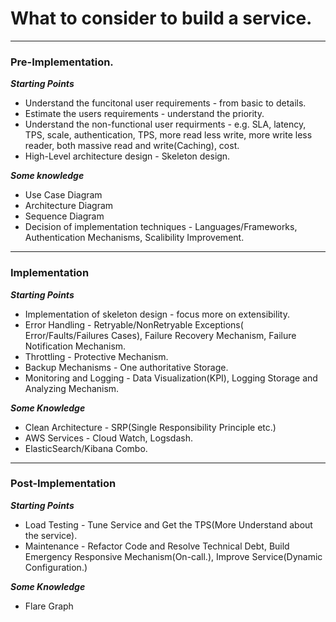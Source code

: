 # What to consider to build a service.
*** 

### Pre-Implementation. 
***Starting Points***
* Understand the funcitonal user requirements - from basic to details.
* Estimate the users requirements - understand the priority. 
* Understand the non-functional user requirments - e.g. SLA, latency, TPS, scale, authentication, TPS, more read less write, more write less reader, both massive read and write(Caching), cost.  
* High-Level architecture design - Skeleton design.

***Some knowledge***  
* Use Case Diagram
* Architecture Diagram 
* Sequence Diagram
* Decision of implementation techniques - Languages/Frameworks, Authentication Mechanisms, Scalibility Improvement.
***  
### Implementation  
***Starting Points***
* Implementation of skeleton design - focus more on extensibility.   
* Error Handling - Retryable/NonRetryable Exceptions( Error/Faults/Failures Cases), Failure Recovery Mechanism, Failure Notification Mechanism. 
* Throttling - Protective Mechanism.
* Backup Mechanisms - One authoritative Storage.
* Monitoring and Logging - Data Visualization(KPI),  Logging Storage and Analyzing Mechanism.
  
***Some Knowledge***  
* Clean Architecture - SRP(Single Responsibility Principle etc.)  
* AWS Services - Cloud Watch, Logsdash.
* ElasticSearch/Kibana Combo. 
***

### Post-Implementation  
***Starting Points***  
* Load Testing - Tune Service and Get the TPS(More Understand about the service).
* Maintenance - Refactor Code and Resolve Technical Debt, Build Emergency Responsive Mechanism(On-call.), Improve Service(Dynamic Configuration.)
  
***Some Knowledge***
* Flare Graph
